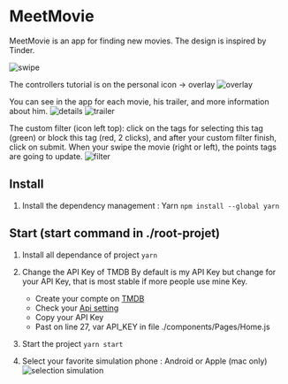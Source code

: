 # MeetMovie

MeetMovie is an app for finding new movies.
The design is inspired by Tinder.

![swipe](./assets/captures/swipe.gif 'swip')

The controllers tutorial is on the personal icon -> overlay
![overlay](./assets/captures/overlay.gif 'overlay')

You can see in the app for each movie, his trailer, and more information about him.
![details](./assets/captures/details.gif 'details')
![trailer](./assets/captures/trailer.gif 'trailer')

The custom filter (icon left top): click on the tags for selecting this tag (green) or block this tag (red, 2 clicks), and after your custom filter finish, click on submit.
When your swipe the movie (right or left), the points tags are going to update.
![filter](./assets/captures/filter.gif 'filter')

## Install
1. Install the dependency management : Yarn
`npm install --global yarn`

## Start (start command in ./root-projet)
1. Install all dependance of project
`yarn`

2. Change the API Key of TMDB
By default is my API Key but change for your API Key, that is most stable if more people use mine Key.
	- Create your compte on [TMDB](https://www.themoviedb.org/)
	- Check your [Api setting](https://www.themoviedb.org/settings/api)
	- Copy your API Key
	- Past on line 27, var API_KEY in file ./components/Pages/Home.js

3. Start the project
`yarn start`
4. Select your favorite simulation phone : Android or Apple (mac only)
![selection simulation](./assets/captures/console_simulator.png 'selection simulation')

